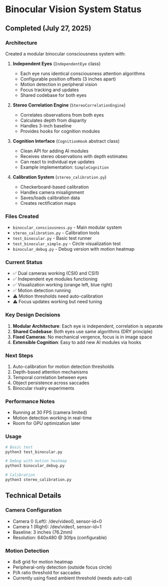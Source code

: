 # Binocular Vision System Status

## Completed (July 27, 2025)

### Architecture
Created a modular binocular consciousness system with:

1. **Independent Eyes** (`IndependentEye` class)
   - Each eye runs identical consciousness attention algorithms
   - Configurable position offsets (3 inches apart)
   - Motion detection in peripheral vision
   - Focus tracking and updates
   - Shared codebase for both eyes

2. **Stereo Correlation Engine** (`StereoCorrelationEngine`)
   - Correlates observations from both eyes
   - Calculates depth from disparity
   - Handles 3-inch baseline
   - Provides hooks for cognition modules

3. **Cognition Interface** (`CognitionHook` abstract class)
   - Clean API for adding AI modules
   - Receives stereo observations with depth estimates
   - Can react to individual eye updates
   - Example implementation: `SimpleCognition`

4. **Calibration System** (`stereo_calibration.py`)
   - Checkerboard-based calibration
   - Handles camera misalignment
   - Saves/loads calibration data
   - Creates rectification maps

### Files Created
- `binocular_consciousness.py` - Main modular system
- `stereo_calibration.py` - Calibration tools
- `test_binocular.py` - Basic test runner
- `test_binocular_simple.py` - Circle visualization test
- `binocular_debug.py` - Debug version with motion heatmap

### Current Status
- ✅ Dual cameras working (CSI0 and CSI1)
- ✅ Independent eye modules functioning
- ✅ Visualization working (orange left, blue right)
- ✅ Motion detection running
- ⚠️ Motion thresholds need auto-calibration
- ⚠️ Focus updates working but need tuning

### Key Design Decisions
1. **Modular Architecture**: Each eye is independent, correlation is separate
2. **Shared Codebase**: Both eyes use same algorithms (DRY principle)
3. **Fixed Cameras**: No mechanical vergence, focus is in image space
4. **Extensible Cognition**: Easy to add new AI modules via hooks

### Next Steps
1. Auto-calibration for motion detection thresholds
2. Depth-based attention mechanisms
3. Temporal correlation between eyes
4. Object persistence across saccades
5. Binocular rivalry experiments

### Performance Notes
- Running at 30 FPS (camera limited)
- Motion detection working in real-time
- Room for GPU optimization later

### Usage
```bash
# Basic test
python3 test_binocular.py

# Debug with motion heatmap
python3 binocular_debug.py

# Calibration
python3 stereo_calibration.py
```

## Technical Details

### Camera Configuration
- Camera 0 (Left): /dev/video0, sensor-id=0
- Camera 1 (Right): /dev/video1, sensor-id=1
- Baseline: 3 inches (76.2mm)
- Resolution: 640x480 @ 30fps (configurable)

### Motion Detection
- 8x8 grid for motion heatmap
- Peripheral-only detection (outside focus circle)
- P/A ratio threshold for saccades
- Currently using fixed ambient threshold (needs auto-cal)